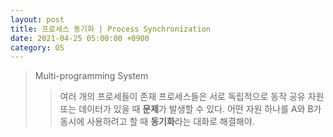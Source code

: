 ```yaml
---
layout: post
title: 프로세스 동기화 | Process Synchronization
date: 2021-04-25 05:00:00 +0900
category: OS
---
```


> Multi-programming System
>> 여러 개의 프로세들이 존재
>> 프로세스들은 서로 독립적으로 동작
>> 공유 자원 또는 데이터가 있을 때 **문제**가 발생할 수 있다.
>> 어떤 자원 하나를 A와 B가 동시에 사용하려고 할 때
>> **동기화**라는 대화로 해결해야.